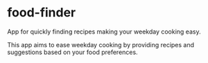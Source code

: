 # food-finder
App for quickly finding recipes making your weekday cooking easy.

This app aims to ease weekday cooking by providing recipes and suggestions based on your food preferences.
